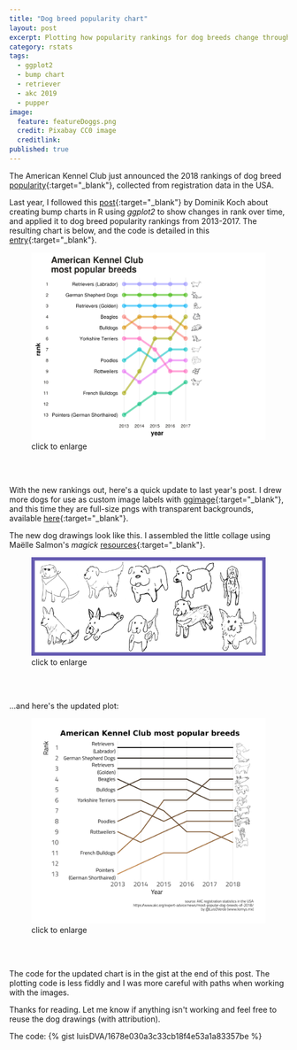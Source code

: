 ```yaml
---
title: "Dog breed popularity chart"
layout: post
excerpt: Plotting how popularity rankings for dog breeds change through time, (p)updated for 2019. 
category: rstats
tags:
  - ggplot2
  - bump chart
  - retriever
  - akc 2019
  - pupper
image:
  feature: featureDoggs.png
  credit: Pixabay CC0 image
  creditlink: 
published: true
---
```


The American Kennel Club just announced the 2018 rankings of dog breed [popularity](https://www.akc.org/expert-advice/news/most-popular-dog-breeds-of-2018/){:target="_blank"}, collected from registration data in the USA. 

Last year, I followed this [post](https://dominikkoch.github.io/Bump-Chart/){:target="_blank"} by Dominik Koch about creating bump charts in R using _ggplot2_ to show changes in rank over time, and applied it to dog breed popularity rankings from 2013-2017. The resulting chart is below, and the code is detailed in this [entry](https://luisdva.github.io/rstats/dog-bump-chart/){:target="_blank"}.  


<figure>
    <a href="/images/akcranks.png"><img src="/images/akcranks.png"></a>
        <figcaption>click to enlarge</figcaption>
</figure>
<br><br>

With the new rankings out, here's a quick update to last year's post. I drew more dogs for use as custom image labels with [ggimage](https://github.com/GuangchuangYu/ggimage){:target="_blank"}, and this time they are full-size pngs with transparent backgrounds, available [here](https://raw.githubusercontent.com/luisDVA/luisdva.github.io/master/images/pups/){:target="_blank"}. 

The new dog drawings look like this. I assembled the little collage using Maëlle Salmon's _magick_ [resources](https://masalmon.eu/tags/collage/){:target="_blank"}.

<figure>
    <a href="/images/doggos.png"><img src="/images/doggos.png"></a>
        <figcaption>click to enlarge</figcaption>
</figure>
<br><br>

...and here's the updated plot:  

<figure>
    <a href="/images/akcranks2019.png"><img src="/images/akcranks2019.png"></a>
        <figcaption>click to enlarge</figcaption>
</figure>
<br><br>

The code for the updated chart is in the gist at the end of this post. The plotting code is less fiddly and I was more careful with paths when working with the images. 


Thanks for reading. Let me know if anything isn't working and feel free to reuse the dog drawings (with attribution). 



The code:
{% gist luisDVA/1678e030a3c33cb18f4e53a1a83357be %}


